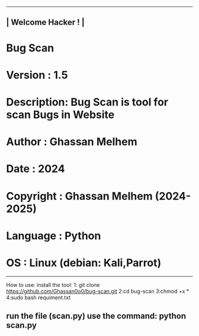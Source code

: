 ---------------------
|  Welcome Hacker ! |
---------------------
# Bug Scan
# Version    : 1.5
# Description: Bug Scan is tool for scan Bugs in Website
# Author     : Ghassan Melhem
# Date       : 2024
# Copyright  : Ghassan Melhem (2024-2025)
# Language   : Python
# OS         : Linux (debian: Kali,Parrot)
---------------------------------------------
How to use:
install the tool:
1: git clone https://github.com/Ghassan0o0/bug-scan.git 
2:cd bug-scan
3:chmod +x *
4:sudo bash requiment.txt

run the file (scan.py)
use the command:
python scan.py
---------------------------------------------
